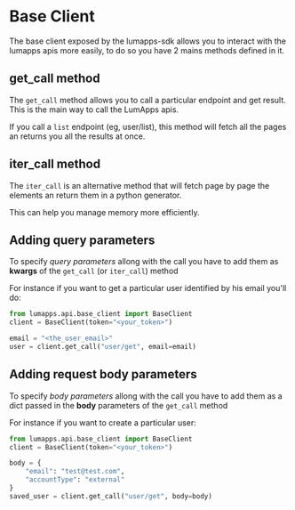 # Base Client

The base client exposed by the lumapps-sdk allows you to interact with the lumapps apis more easily, to do so you have 2 mains methods defined in it.

## get_call method

The `get_call` method allows you to call a particular endpoint and get result. This is the main way to call the LumApps apis.

If you call a `list` endpoint (eg, user/list), this method will fetch all the pages an returns you all the results at once.


## iter_call method

The `iter_call` is an alternative method that will fetch page by page the elements an return them in a python generator.

This can help you manage memory more efficiently.

## Adding query parameters

To specify *query parameters* allong with the call you have to add them as **kwargs** of the `get_call` (or `iter_call`) method

For instance if you want to get a particular user identified by his email you'll do:

```python
from lumapps.api.base_client import BaseClient
client = BaseClient(token="<your_token>")

email = "<the_user_email>"
user = client.get_call("user/get", email=email)
```
## Adding request body parameters

To specify *body parameters* allong with the call you have to add them as a dict passed in the **body** parameters of the `get_call` method

For instance if you want to create a particular user:

```python
from lumapps.api.base_client import BaseClient
client = BaseClient(token="<your_token>")

body = {
    "email": "test@test.com",
    "accountType": "external"
}
saved_user = client.get_call("user/get", body=body)
```